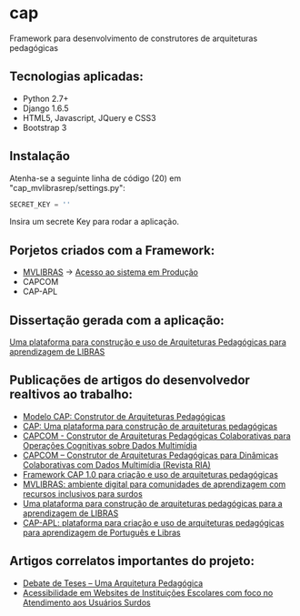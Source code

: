 # cap
 Framework para desenvolvimento de construtores de arquiteturas pedagógicas 

## Tecnologias aplicadas:
* Python 2.7+
* Django 1.6.5
* HTML5, Javascript, JQuery e CSS3
* Bootstrap 3

## Instalação
Atenha-se a seguinte linha de código (20) em "cap_mvlibrasrep/settings.py":
```python
SECRET_KEY = ''
```
Insira um secrete Key para rodar a aplicação.

## Porjetos criados com a Framework:
* [MVLIBRAS](https://github.com/luizfreinoso/mvlibras) -> [Acesso ao sistema em Produção](http://cap.cuppixel.com.br/)
* CAPCOM
* CAP-APL

## Dissertação gerada com a aplicação:
[Uma plataforma para construção e uso de Arquiteturas Pedagógicas para aprendizagem de LIBRAS](http://repositorio.ufes.br/handle/10/4305)

## Publicações de artigos do desenvolvedor realtivos ao trabalho:
* [Modelo CAP: Construtor de Arquiteturas Pedagógicas](http://www.tise.cl/2016/img/Actas%20TISE%202016.pdf#89)
* [CAP: Uma plataforma para construção de arquiteturas pedagógicas](http://www.br-ie.org/pub/index.php/sbie/article/view/6817/4702)
* [CAPCOM - Construtor de Arquiteturas Pedagógicas Colaborativas para Operações Cognitivas sobre Dados Multimídia](http://www.br-ie.org/pub/index.php/wcbie/article/view/6977/4851)
* [CAPCOM – Construtor de Arquiteturas Pedagógicas para Dinâmicas Colaborativas com Dados Multimídia (Revista RIA)](http://www.ria.net.br/index.php/ria/article/view/149/158)
* [Framework CAP 1.0 para criação e uso de arquiteturas pedagógicas](http://www.br-ie.org/pub/index.php/sbie/article/view/7567)
* [MVLIBRAS: ambiente digital para comunidades de aprendizagem com recursos inclusivos para surdos](http://br-ie.org/pub/index.php/sbie/article/view/5358/3721)
* [Uma plataforma para construção de arquiteturas pedagógicas para a aprendizagem de LIBRAS](http://www.br-ie.org/pub/index.php/wcbie/article/view/6975/4849)
* [CAP-APL: plataforma para criação e uso de arquiteturas pedagógicas para aprendizagem de Português e Libras](http://www.br-ie.org/pub/index.php/sbie/article/view/7575)

## Artigos correlatos importantes do projeto:
* [Debate de Teses – Uma Arquitetura Pedagógica](http://www.br-ie.org/pub/index.php/sbie/article/view/1644/1409)
* [Acessibilidade em Websites de Instituições Escolares com foco no Atendimento aos Usuários Surdos](http://www.br-ie.org/pub/index.php/wie/article/view/6627/4538)
